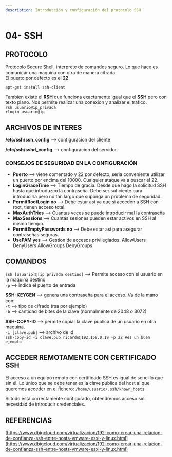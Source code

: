 ```yaml
---
description: Introducción y configuración del protocolo SSH
---
```


# 04- SSH

## PROTOCOLO

Protocolo Secure Shell, interprete de comandos seguro. Lo que hace es comunicar una maquina con otra de manera cifrada.  
El puerto por defecto es el **22**

`apt-get install ssh-client`

Tambien existe el **RSH** que funciona exactamente igual que el **SSH** pero con texto plano. Nos permite realizar una conexion y analizar el trafico.  
`rsh usuario@ip_privada`  
`rlogin usuario@ip`

## ARCHIVOS DE INTERES

**/etc/ssh/ssh\_config** --&gt; configuracion del cliente

**/etc/ssh/sshd\_config** --&gt; configuracion del servidor.

### CONSEJOS DE SEGURIDAD EN LA CONFIGURACIÓN

* **Puerto** --&gt; viene comentado y 22 por defecto, seria conveniente utilizar un puerto por encima del 10000. Cualquier ataque va a buscar el 22.
* **LoginGraceTime** --&gt; Tiempo de gracia. Desde que hago la solicitud SSH hasta que  introduzco la contraseña. Debe ser suficiente para introducirla pero no tan largo que suponga un problema de seguridad.
* **PermitRootLogin no** --&gt; Debe estar asi ya que si acceden a SSH con root, tienen acceso  total.
* **MaxAuthTries** --&gt; Cuantas veces se puede introducir mal la contraseña
* **MaxSessions** --&gt; Cuantas sesiones pueden estar activos en SSH al mismo tiempo.
* **PermitEmptyPasswords no** --&gt; Debe estar asi para asegurar contraseñas seguras.
* **UsePAM yes** --&gt; Gestion de accesos privilegiados.  AllowUsers  DenyUsers  AllowGroups  DenyGroups

## COMANDOS

`ssh [usuario]@[ip privada destino]` --&gt; Permite acceso con el usuario en la maquina destino  
`-p` --&gt; indica el puerto de entrada

**SSH-KEYGEN** --&gt; genera una contraseña para el acceso. Va de la mano con:  
`-t` --&gt; tipo de cifrado \(rsa por ejemplo\)  
`-b` --&gt; cantidad de bites de la clave \(normalmente de 2048 o 3072\)

**SSH-COPY-ID** --&gt; permite copiar la clave publica de un usuario en otra maquina.  
`-i [clave.pub]` --&gt; archivo de id  
`ssh-copy-id -i clave.pub ricardo@192.168.0.19 -p 22 #es un buen ejemplo`

## ACCEDER REMOTAMENTE CON CERTIFICADO SSH

El acceso a un equipo remoto con certificado SSH es igual de sencillo que sin él. Lo único que se debe tener es la clave pública del host al que queremos acceder en el fichero: `/home/usuario/.ssh/known_hosts`

Si todo está correctamente configurado, obtendremos acceso sin necesidad de introducir credenciales.

## REFERENCIAS

[https://www.dbigcloud.com/virtualizacion/192-como-crear-una-relacion-de-confianza-ssh-entre-hosts-vmware-esxi-y-linux.html](https://www.dbigcloud.com/virtualizacion/192-como-crear-una-relacion-de-confianza-ssh-entre-hosts-vmware-esxi-y-linux.html)

